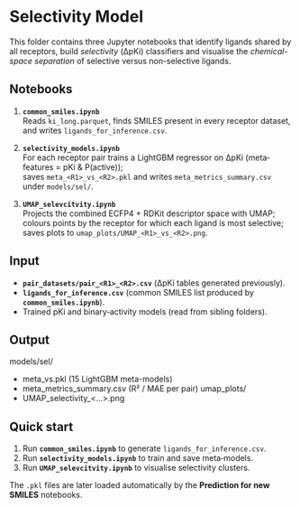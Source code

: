 Selectivity Model
=================

This folder contains three Jupyter notebooks that identify ligands shared by all
receptors, build *selectivity* (ΔpKi) classifiers and visualise the
*chemical-space separation* of selective versus non-selective ligands.

Notebooks
---------

1. **`common_smiles.ipynb`**  
   Reads `ki_long.parquet`, finds SMILES present in every receptor dataset,
   and writes `ligands_for_inference.csv`.

2. **`selectivity_models.ipynb`**  
   For each receptor pair trains a LightGBM regressor on ΔpKi (meta‐features = pKi & P(active));  
   saves `meta_<R1>_vs_<R2>.pkl` and writes `meta_metrics_summary.csv` under `models/sel/`.

3. **`UMAP_selevcitvity.ipynb`**  
   Projects the combined ECFP4 + RDKit descriptor space with UMAP;  
   colours points by the receptor for which each ligand is most selective;  
   saves plots to `umap_plots/UMAP_<R1>_vs_<R2>.png`.

Input
-----

* **`pair_datasets/pair_<R1>_<R2>.csv`** (ΔpKi tables generated previously).
* **`ligands_for_inference.csv`** (common SMILES list produced by
  **`common_smiles.ipynb`**).
* Trained pKi and binary‐activity models (read from sibling folders).

Output
------
models/sel/
- meta_<R1>vs<R2>.pkl (15 LightGBM meta-models)
- meta_metrics_summary.csv (R² / MAE per pair)
umap_plots/
-  UMAP_selectivity_<…>.png

Quick start
-----------

1. Run **`common_smiles.ipynb`** to generate `ligands_for_inference.csv`.  
2. Run **`selectivity_models.ipynb`** to train and save meta‐models.  
3. Run **`UMAP_selevcitvity.ipynb`** to visualise selectivity clusters.

The `.pkl` files are later loaded automatically by the **Prediction for new SMILES** notebooks.
